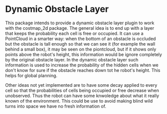 # Dynamic Obstacle Layer

This package intends to provide a dynamic obstacle layer plugin to work with the costmap_2d package. The general idea is to end up with a layer that keeps the probability each cell is free or occupied. It can use a PointCloud in a smarter way: when the bottom of an obstacle is occluded but the obstacle is tall enough so that we can see it (for example the wall behind a small box), it may be seen on the piontcloud, but if it shows only points above the robot's height, this information would be ignore completely by the original obstacle layer. In the dynamic obstacle layer such information is used to increase the probability of the hidden cells when we don't know for sure if the obstacle reaches down tot he robot's height. This helps for global planning.

Other ideas not yet implemented are to have some decay applied to every cell so that the probabilities of cells being occupied or free decrease when unobserved. Thus the robot can have some knwoledge about what it really known of the environment. This could be use to avoid making blind wild turns into space we have no fresh information of.
